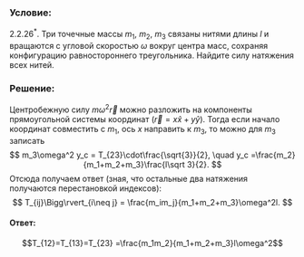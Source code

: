 ###  Условие: 

$2.2.26^*.$ Три точечные массы $m_1$, $m_2$, $m_3$ связаны нитями длины $l$ и вращаются с угловой скоростью $\omega$ вокруг центра масс, сохраняя конфигурацию равностороннего треугольника. Найдите силу натяжения всех нитей. 

###  Решение: 

Центробежную силу $m\omega^2\vec r$ можно разложить на компоненты прямоугольной системы координат ($\vec r =x\hat x+y\hat y$). Тогда если начало координат совместить с $m_1$, ось $x$ направить к $m_3$, то можно для $m_3$ записать $$ m_3\omega^2 y_c = T_{23}\cdot\frac{\sqrt{3}}{2}, \quad y_c =\frac{m_2}{m_1+m_2+m_3}\frac{l\sqrt 3}{2}. $$ Отсюда получаем ответ (зная, что остальные два натяжения получаются перестановкой индексов): $$ T_{ij}\Bigg\rvert_{i\neq j} = \frac{m_im_j}{m_1+m_2+m_3}\omega^2l. $$ 

####  Ответ: 

$$T_{12}=T_{13}=T_{23} =\frac{m_1m_2}{m_1+m_2+m_3}l\omega^2$$

  

